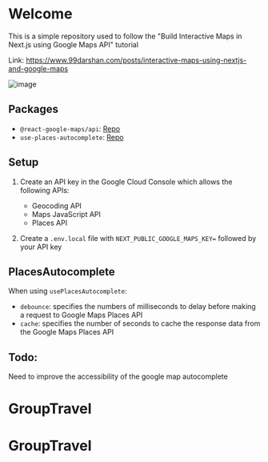# Welcome

This is a simple repository used to follow the "Build Interactive Maps in Next.js using Google Maps API" tutorial

Link: https://www.99darshan.com/posts/interactive-maps-using-nextjs-and-google-maps

![image](https://github.com/lmac-1/google-map-search-nextjs/assets/64803272/0c1a93ab-bc34-4cfa-8079-dffab3e0c301)


## Packages

- `@react-google-maps/api`: [Repo](https://github.com/JustFly1984/react-google-maps-api/)
- `use-places-autocomplete`: [Repo](https://github.com/wellyshen/use-places-autocomplete)

## Setup

1. Create an API key in the Google Cloud Console which allows the following APIs:

   - Geocoding API
   - Maps JavaScript API
   - Places API

2. Create a `.env.local` file with `NEXT_PUBLIC_GOOGLE_MAPS_KEY=` followed by your API key

## PlacesAutocomplete

When using `usePlacesAutocomplete`:

- `debounce`: specifies the numbers of milliseconds to delay before making a request to Google Maps Places API
- `cache`: specifies the number of seconds to cache the response data from the Google Maps Places API

## Todo:

Need to improve the accessibility of the google map autocomplete
# GroupTravel
# GroupTravel
